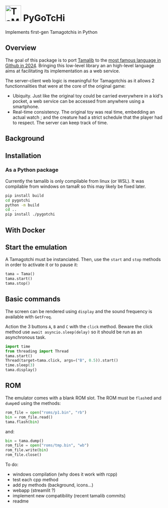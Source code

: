 # <img src="https://static.wikia.nocookie.net/tamagotchi/images/7/7c/Nyorotchi_anim_gen1.gif/revision/latest?cb=20181014132249" alt="TaMaGoTcHi" width="50"/> PyGoTcHi

Implements first-gen Tamagotchis in Python

## Overview

The goal of this package is to port [Tamalib](https://github.com/jcrona/tamalib) to the [most famous language in Github in 2024](https://github.blog/news-insights/octoverse/octoverse-2024/). Bringing this low-level library an an high-level language aims at facilitating its implementation as a web service.

The server-client web logic is meaningful for Tamagotchis as it allows 2 functionnalities that were at the core of the original game:

- Ubiquity. Just like the original toy could be carried everywhere in a kid's pocket, a web service can be accessed from anywhere using a smartphone.
- Real-time consistency. The original toy was real time, embedding an actual watch ; and the creature had a strict schedule that the player had to respect. The server can keep track of time.

## Background

<!--

- TamaLib
- ArduinoGotchi
- C++...
- TamaR
    - automatic care: will not be implemented here but looking forward to see the same as tamaR
    - p2 conversion: now useless
- New ROMs !

-->

## Installation

### As a Python package

Currently the tamalib is only compilable from linux (or WSL). It was compilable from windows on tamaR so this may likely be fixed later.

```sh
pip install build
cd pygotchi
python -m build
cd ..
pip install ./pygotchi
```

## With Docker


## Start the emulation

A Tamagotchi must be instanciated. Then, use the `start` and `stop` methods in order to activate it or to pause it:

```py
tama = Tama()
tama.start()
tama.stop()
```

## Basic commands

The screen can be rendered using `display` and the sound frequency is available with `GetFreq`.

Action the 3 buttons `A`, `B` and `C` with the `click` method. Beware the click method use `await asyncio.sleep(delay)` so it should be run as an asynchronous task.

```py
import time
from threading import Thread
tama.start()
Thread(target=tama.click, args=("B", 0.5)).start()
time.sleep(3)
tama.display()
```

## ROM

The emulator comes with a blank ROM slot. The ROM must be `flash`ed and `dump`ed using the methods:

```py
rom_file = open("roms/p1.bin", "rb")
bin = rom_file.read() 
tama.flash(bin)
```

and:

```py
bin = tama.dump()
rom_file = open("roms/tmp.bin", "wb")  
rom_file.write(bin)  
rom_file.close()
```

To do:

- windows compilation (why does it work with rcpp)
- test each cpp method
- add py methods (background, icons...)
- webapp (streamlit ?)
- implement new compatibility (recent tamalib commits)
- readme